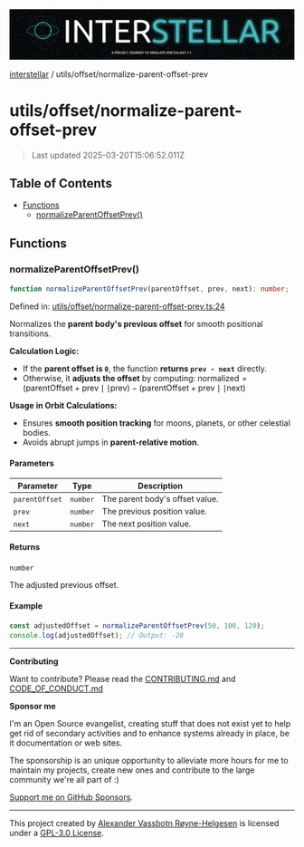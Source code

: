 <div><img alt="SPECCER logo" src="https://raw.githubusercontent.com/phun-ky/interstellar/main/public/interstellar-header.png" style="max-height:120px;"/></div>

[interstellar](../../README.md) / utils/offset/normalize-parent-offset-prev

# utils/offset/normalize-parent-offset-prev

> Last updated 2025-03-20T15:06:52.011Z

## Table of Contents

- [Functions](#functions)
  - [normalizeParentOffsetPrev()](#normalizeparentoffsetprev)

## Functions

### normalizeParentOffsetPrev()

```ts
function normalizeParentOffsetPrev(parentOffset, prev, next): number;
```

Defined in:
[utils/offset/normalize-parent-offset-prev.ts:24](https://github.com/phun-ky/interstellar/blob/main/src/utils/offset/normalize-parent-offset-prev.ts#L24)

Normalizes the **parent body's previous offset** for smooth positional
transitions.

**Calculation Logic:**

- If the **parent offset is `0`**, the function **returns `prev - next`**
  directly.
- Otherwise, it **adjusts the offset** by computing:
  $\text{normalized} = (\text{parentOffset} + \text{prev} \mid\mid \text{prev}) - (\text{parentOffset} + \text{prev} \mid\mid \text{next})$

**Usage in Orbit Calculations:**

- Ensures **smooth position tracking** for moons, planets, or other celestial
  bodies.
- Avoids abrupt jumps in **parent-relative motion**.

#### Parameters

| Parameter      | Type     | Description                     |
| -------------- | -------- | ------------------------------- |
| `parentOffset` | `number` | The parent body's offset value. |
| `prev`         | `number` | The previous position value.    |
| `next`         | `number` | The next position value.        |

#### Returns

`number`

The adjusted previous offset.

#### Example

```ts
const adjustedOffset = normalizeParentOffsetPrev(50, 100, 120);
console.log(adjustedOffset); // Output: -20
```

---

**Contributing**

Want to contribute? Please read the
[CONTRIBUTING.md](https://github.com/phun-ky/interstellar/blob/main/CONTRIBUTING.md)
and
[CODE_OF_CONDUCT.md](https://github.com/phun-ky/interstellar/blob/main/CODE_OF_CONDUCT.md)

**Sponsor me**

I'm an Open Source evangelist, creating stuff that does not exist yet to help
get rid of secondary activities and to enhance systems already in place, be it
documentation or web sites.

The sponsorship is an unique opportunity to alleviate more hours for me to
maintain my projects, create new ones and contribute to the large community
we're all part of :)

[Support me on GitHub Sponsors](https://github.com/sponsors/phun-ky).

---

This project created by [Alexander Vassbotn Røyne-Helgesen](http://phun-ky.net)
is licensed under a
[GPL-3.0 License](https://choosealicense.com/licenses/gpl-3.0/).
